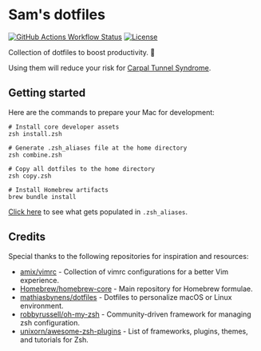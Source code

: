 # Sam's dotfiles

[![GitHub Actions Workflow Status](https://img.shields.io/github/actions/workflow/status/huangsam/dotfiles/ci.yml)](https://github.com/huangsam/dotfiles/actions)
[![License](https://img.shields.io/github/license/huangsam/dotfiles)](https://github.com/huangsam/dotfiles/blob/main/LICENSE)

Collection of dotfiles to boost productivity. 🚀

Using them will reduce your risk for [Carpal Tunnel Syndrome](https://orthoinfo.aaos.org/en/diseases--conditions/carpal-tunnel-syndrome/).

## Getting started

Here are the commands to prepare your Mac for development:

```shell
# Install core developer assets
zsh install.zsh

# Generate .zsh_aliases file at the home directory
zsh combine.zsh

# Copy all dotfiles to the home directory
zsh copy.zsh

# Install Homebrew artifacts
brew bundle install
```

[Click here](./custom/) to see what gets populated in `.zsh_aliases`.

## Credits

Special thanks to the following repositories for inspiration and resources:

- [amix/vimrc](https://github.com/amix/vimrc) - Collection of vimrc configurations for a better Vim experience.
- [Homebrew/homebrew-core](https://github.com/Homebrew/homebrew-core) - Main repository for Homebrew formulae.
- [mathiasbynens/dotfiles](https://github.com/mathiasbynens/dotfiles) - Dotfiles to personalize macOS or Linux environment.
- [robbyrussell/oh-my-zsh](https://github.com/robbyrussell/oh-my-zsh) - Community-driven framework for managing zsh configuration.
- [unixorn/awesome-zsh-plugins](https://github.com/unixorn/awesome-zsh-plugins) - List of frameworks, plugins, themes, and tutorials for Zsh.
